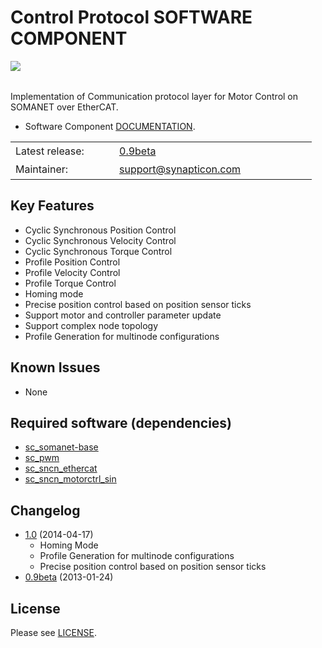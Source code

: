 Control Protocol SOFTWARE COMPONENT
===============
<img align="left" src="https://s3-eu-west-1.amazonaws.com/synapticon-resources/images/logos/synapticon_fullname_blackoverwhite_280x48.png"/>
<br/>
<br/>

Implementation of Communication protocol layer for Motor Control on SOMANET over EtherCAT.

  * Software Component [DOCUMENTATION](http://synapticon.github.io/sc_sncn_ctrlproto/).

<table >
<tr>
  <td width="150px" height="30px">Latest release: </td>
  <td width="300px"><a href="https://github.com/synapticon/sc_sncn_ctrlproto/releases/tag/v0.9-beta">0.9beta</a></td>
</tr>
<tr>
  <td height="30px">Maintainer:</td>
  <td><a href="mailto:support@synapticon.com">support@synapticon.com</a></td>
</tr>
</table> 

Key Features
---------
  * Cyclic Synchronous Position Control
  * Cyclic Synchronous Velocity Control
  * Cyclic Synchronous Torque Control
  * Profile Position Control
  * Profile Velocity Control
  * Profile Torque Control
  * Homing mode 
  * Precise position control based on position sensor ticks
  * Support motor and controller parameter update
  * Support complex node topology
  * Profile Generation for multinode configurations

Known Issues
---------
  * None

Required software (dependencies)
---------
  * [sc_somanet-base](https://github.com/synapticon/sc_somanet-base) 
  * [sc_pwm](https://github.com/synapticon/sc_pwm)
  * [sc_sncn_ethercat](https://github.com/synapticon/sc_sncn_ethercat) 
  * [sc_sncn_motorctrl_sin](https://github.com/synapticon/sc_sncn_motorctrl_sin)

Changelog
---------
  * [1.0](https://github.com/synapticon/sc_sncn_ctrlproto/releases/tag/v1.0) (2014-04-17)
	* Homing Mode
	* Profile Generation for multinode configurations
	* Precise position control based on position sensor ticks
  * [0.9beta](https://github.com/synapticon/sc_sncn_ctrlproto/releases/tag/v0.9-beta) (2013-01-24)

License
---------

Please see [LICENSE](http://synapticon.github.io/sc_sncn_ctrlproto/legal.html).
